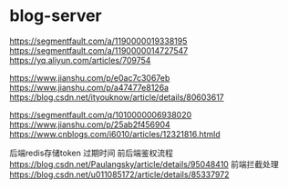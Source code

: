 # blog-server

<!-- nodejs jwt -->

https://segmentfault.com/a/1190000019338195
https://segmentfault.com/a/1190000014727547
https://yq.aliyun.com/articles/709754

<!-- 加密 -->

https://www.jianshu.com/p/e0ac7c3067eb
https://www.jianshu.com/p/a47477e8126a
https://blog.csdn.net/ityouknow/article/details/80603617

<!-- token refresh 1.0 -->

https://segmentfault.com/q/1010000006938020
https://www.jianshu.com/p/25ab2f456904
https://www.cnblogs.com/i6010/articles/12321816.htmld


<!-- token refresh 2.0 -->
后端redis存储token 过期时间
前后端鉴权流程
https://blog.csdn.net/Paulangsky/article/details/95048410
前端拦截处理
https://blog.csdn.net/u011085172/article/details/85337972